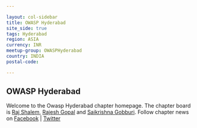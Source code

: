 ```yaml
---

layout: col-sidebar
title: OWASP Hyderabad
site_side: true
tags: Hyderabad
region: ASIA
currency: INR
meetup-group: OWASPHyderabad
country: INDIA
postal-code: 

---
```

<!-- rebuild -->

OWASP Hyderabad
-------------
Welcome to the Owasp Hyderabad chapter homepage. The chapter board is <a href="mailto:raj.shalem@owasp.org">Raj Shalem</a>, <a href="mailto:rajesh.gopal@owasp.org">Rajesh Gopal</a> and <a href="mailto:saikrishna.gobburi@owasp.org">Saikrishna Gobburi</a>. Follow chapter news on [Facebook](https://www.facebook.com/OWASPHyderabad) | [Twitter](https://twitter.com/OWASPHyderabad) 

